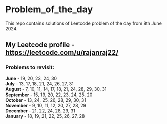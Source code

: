# Problem_of_the_day

This repo contains solutions of Leetcode problem of the day from 8th June 2024.

## My Leetcode profile - https://leetcode.com/u/rajanraj22/

### Problems to revisit:

**June** - 19, 20, 23, 24, 30  
**July** - 13, 17, 18, 21, 24, 26, 27, 31  
**August** - 7, 10, 11, 14, 17, 18, 21, 24, 28, 29, 30, 31  
**September** - 15, 19, 20, 22, 23, 24, 25, 20  
**October** - 13, 24, 25, 26, 28, 29, 30, 31  
**November** - 9, 10, 11, 12, 20, 27, 28, 29  
**December** - 21, 22, 24, 28, 29, 31  
**January** - 18, 19, 21, 22, 25, 26, 27, 28
